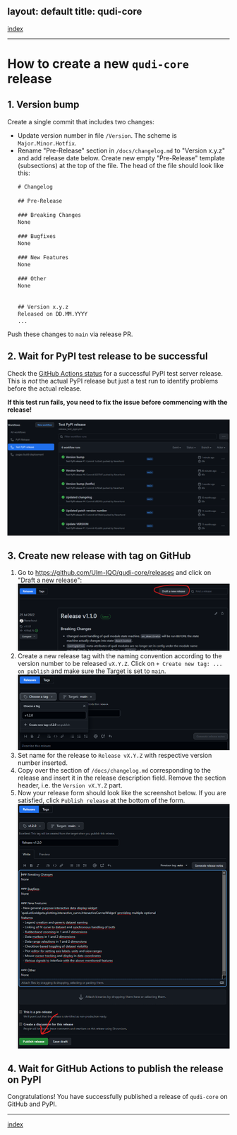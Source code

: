 layout: default
title: qudi-core
---

[index](../index.md)

---

# How to create a new `qudi-core` release

## 1. Version bump

Create a single commit that includes two changes:
- Update version number in file `/Version`. The scheme is `Major.Minor.Hotfix`.
- Rename "Pre-Release" section in `/docs/changelog.md` to "Version x.y.z" and add release date 
below. Create new empty "Pre-Release" template (subsections) at the top of the file. 
The head of the file should look like this:
  ```
  # Changelog
  
  ## Pre-Release
  
  ### Breaking Changes
  None
  
  ### Bugfixes
  None
  
  ### New Features
  None
  
  ### Other
  None
  
  
  ## Version x.y.z
  Released on DD.MM.YYYY
  ...
  ```

Push these changes to `main` via release PR.

## 2. Wait for PyPI test release to be successful
Check the [GitHub Actions status](https://github.com/Ulm-IQO/qudi-core/actions) for a successful 
PyPI test server release. This is _not_ the actual PyPI release but just a test run to identify 
problems before the actual release.

**If this test run fails, you need to fix the issue before commencing with the release!**

![GitHub Actions test release screenshot](../images/github-actions-test-release-screenshot.png)  

## 3. Create new release with tag on GitHub
1. Go to https://github.com/Ulm-IQO/qudi-core/releases and click on "Draft a new release":
  ![GitHub draft a new release screenshot](../images/github-draft-new-release-screenshot.png)  
2. Create a new release tag with the naming convention according to the version number to be 
released `vX.Y.Z`. Click on `+ Create new tag: ... on publish` and make sure the Target is set to 
`main`.
  ![GitHub create a release tag screenshot](../images/github-release-tag-screenshot.png)
3. Set name for the release to `Release vX.Y.Z` with respective version number inserted.
4. Copy over the section of `/docs/changelog.md` corresponding to the release and insert it in the 
release description field. Remove the section header, i.e. the `Version vX.Y.Z` part.
5. Now your release form should look like the screenshot below. If you are satisfied, click 
`Publish release` at the bottom of the form.
  ![GitHub finished release form screenshot](../images/github-release-form-screenshot.png)

## 4. Wait for GitHub Actions to publish the release on PyPI
Congratulations! You have successfully published a release of `qudi-core` on GitHub and PyPI.
  
---

[index](../index.md)